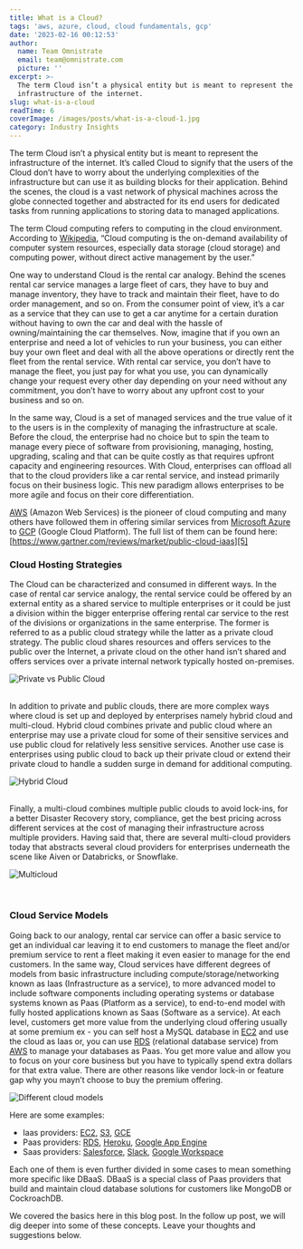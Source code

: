 ```yaml
---
title: What is a Cloud?
tags: 'aws, azure, cloud, cloud fundamentals, gcp'
date: '2023-02-16 00:12:53'
author:
  name: Team Omnistrate
  email: team@omnistrate.com
  picture: ''
excerpt: >-
  The term Cloud isn’t a physical entity but is meant to represent the
  infrastructure of the internet.
slug: what-is-a-cloud
readTime: 6
coverImage: /images/posts/what-is-a-cloud-1.jpg
category: Industry Insights
---
```


The term Cloud isn’t a physical entity but is meant to represent the infrastructure of the internet. It’s called Cloud to signify that the users of the Cloud don’t have to worry about the underlying complexities of the infrastructure but can use it as building blocks for their application. Behind the scenes, the cloud is a vast network of physical machines across the globe connected together and abstracted for its end users for dedicated tasks from running applications to storing data to managed applications.

The term Cloud computing refers to computing in the cloud environment. According to [Wikipedia][1], “Cloud computing is the on-demand availability of computer system resources, especially data storage (cloud storage) and computing power, without direct active management by the user.”

One way to understand Cloud is the rental car analogy. Behind the scenes rental car service manages a large fleet of cars, they have to buy and manage inventory, they have to track and maintain their fleet, have to do order management, and so on. From the consumer point of view, it’s a car as a service that they can use to get a car anytime for a certain duration without having to own the car and deal with the hassle of owning/maintaining the car themselves. Now, imagine that if you own an enterprise and need a lot of vehicles to run your business, you can either buy your own fleet and deal with all the above operations or directly rent the fleet from the rental service. With rental car service, you don’t have to manage the fleet, you just pay for what you use, you can dynamically change your request every other day depending on your need without any commitment, you don’t have to worry about any upfront cost to your business and so on.

In the same way, Cloud is a set of managed services and the true value of it to the users is in the complexity of managing the infrastructure at scale. Before the cloud, the enterprise had no choice but to spin the team to manage every piece of software from provisioning, managing, hosting, upgrading, scaling and that can be quite costly as that requires upfront capacity and engineering resources. With Cloud, enterprises can offload all that to the cloud providers like a car rental service, and instead primarily focus on their business logic. This new paradigm allows enterprises to be more agile and focus on their core differentiation. 

[AWS][2] (Amazon Web Services) is the pioneer of cloud computing and many others have followed them in offering similar services from [Microsoft Azure][3] to [GCP][4] (Google Cloud Platform). The full list of them can be found here: [https://www.gartner.com/reviews/market/public-cloud-iaas][5] 

<h3> Cloud Hosting Strategies </h3>

The Cloud can be characterized and consumed in different ways. In the case of rental car service analogy, the rental service could be offered by an external entity as a shared service to multiple enterprises or it could be just a division within the bigger enterprise offering rental car service to the rest of the divisions or organizations in the same enterprise. The former is referred to as a public cloud strategy while the latter as a private cloud strategy. The public cloud shares resources and offers services to the public over the Internet, a private cloud on the other hand isn’t shared and offers services over a private internal network typically hosted on-premises.

![Private vs Public Cloud][6]

<br/>
In addition to private and public clouds, there are more complex ways where cloud is set up and deployed by enterprises namely hybrid cloud and multi-cloud. Hybrid cloud combines private and public cloud where an enterprise may use a private cloud for some of their sensitive services and use public cloud for relatively less sensitive services. Another use case is enterprises using public cloud to back up their private cloud or extend their private cloud to handle a sudden surge in demand for additional computing.


![Hybrid Cloud][7]

<br/>
Finally, a multi-cloud combines multiple public clouds to avoid lock-ins, for a better Disaster Recovery story, compliance, get the best pricing across different services at the cost of managing their infrastructure across multiple providers. Having said that, there are several multi-cloud providers today that abstracts several cloud providers for enterprises underneath the scene like Aiven or Databricks, or Snowflake.


![Multicloud][8]

<br/><h3>Cloud Service Models</h3>

Going back to our analogy, rental car service can offer a basic service to get an individual car leaving it to end customers to manage the fleet and/or premium service to rent a fleet making it even easier to manage for the end customers. In the same way, Cloud services have different degrees of models from basic infrastructure including compute/storage/networking known as Iaas (Infrastructure as a service), to more advanced model to include software components including operating systems or database systems known as Paas (Platform as a service), to end-to-end model with fully hosted applications known as Saas (Software as a service). At each level, customers get more value from the underlying cloud offering usually at some premium ex - you can self host a MySQL database in [EC2][9] and use the cloud as Iaas or, you can use [RDS][10] (relational database service) from [AWS][11] to manage your databases as Paas. You get more value and allow you to focus on your core business but you have to typically spend extra dollars for that extra value. There are other reasons like vendor lock-in or feature gap why you mayn’t choose to buy the premium offering.  

![Different cloud models][12]

Here are some examples:

 - Iaas providers: [EC2][13], [S3][14], [GCE][15]
 - Paas providers: [RDS][16], [Heroku][17], [Google App Engine][18]
 - Saas providers: [Salesforce][19], [Slack][20], [Google Workspace][21]

Each one of them is even further divided in some cases to mean something more specific like DBaaS. DBaaS is a special class of Paas providers that build and maintain cloud database solutions for customers like MongoDB or CockroachDB.

We covered the basics here in this blog post. In the follow up post, we will dig deeper into some of these concepts. Leave your thoughts and suggestions below.

  [1]: https://en.wikipedia.org/wiki/Cloud_computing
  [2]: https://aws.amazon.com
  [3]: https://azure.microsoft.com/
  [4]: https://cloud.google.com/
  [5]: https://www.gartner.com/reviews/market/public-cloud-iaas
  [6]: /images/posts/what-is-a-cloud-1.jpg
  [7]: /images/posts/what-is-a-cloud-2.jpg
  [8]: /images/posts/what-is-a-cloud-3.jpg
  [9]: https://aws.amazon.com/ec2/
  [10]: https://aws.amazon.com/rds/
  [11]: https://aws.amazon.com
  [12]: /images/posts/what-is-a-cloud-4.jpg
  [13]: https://aws.amazon.com/ec2/
  [14]: https://aws.amazon.com/s3/
  [15]: https://cloud.google.com/compute
  [16]: https://aws.amazon.com/rds/
  [17]: https://www.heroku.com/
  [18]: https://cloud.google.com/appengine
  [19]: https://www.salesforce.com/
  [20]: https://slack.com/
  [21]: https://workspace.google.com/
